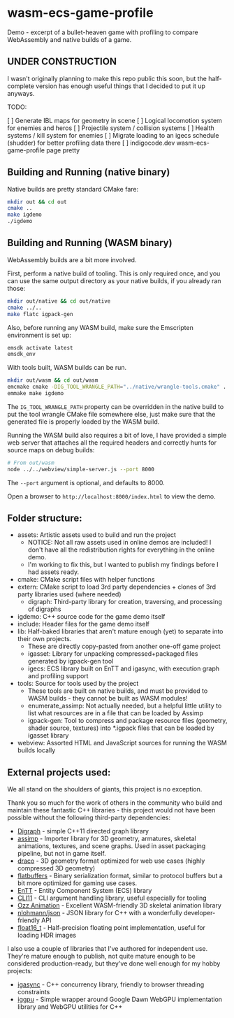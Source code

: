 # wasm-ecs-game-profile
Demo - excerpt of a bullet-heaven game with profiling to compare WebAssembly and native builds of a game.

## UNDER CONSTRUCTION

I wasn't originally planning to make this repo public this soon, but the half-complete version has enough
useful things that I decided to put it up anyways.

TODO:

[ ] Generate IBL maps for geometry in scene
[ ] Logical locomotion system for enemies and heros
[ ] Projectile system / collision systems
[ ] Health systems / kill system for enemies
[ ] Migrate loading to an igecs schedule (shudder) for better profiling data there
[ ] indigocode.dev wasm-ecs-game-profile page pretty

## Building and Running (native binary)

Native builds are pretty standard CMake fare:

```bash
mkdir out && cd out
cmake ..
make igdemo
./igdemo
```

## Building and Running (WASM binary)

WebAssembly builds are a bit more involved.

First, perform a native build of tooling. This is only required once, and you can use
the same output directory as your native builds, if you already ran those:

```bash
mkdir out/native && cd out/native
cmake ../..
make flatc igpack-gen
```

Also, before running any WASM build, make sure the Emscripten environment is set up:

```bash
emsdk activate latest
emsdk_env
```

With tools built, WASM builds can be run.

```bash
mkdir out/wasm && cd out/wasm
emcmake cmake -DIG_TOOL_WRANGLE_PATH="../native/wrangle-tools.cmake" ../..
emmake make igdemo
```

The `IG_TOOL_WRANGLE_PATH` property can be overridden in the native build to put the
tool wrangle CMake file somewhere else, just make sure that the generated file is
properly loaded by the WASM build.

Running the WASM build also requires a bit of love, I have provided a simple web
server that attaches all the required headers and correctly hunts for source maps
on debug builds:

```bash
# From out/wasm
node ../../webview/simple-server.js --port 8000
```

The `--port` argument is optional, and defaults to 8000.

Open a browser to `http://localhost:8000/index.html` to view the demo.

## Folder structure:

* assets: Artistic assets used to build and run the project
	* NOTICE: Not all raw assets used in online demos are included! I don't have all the redistribution rights for everything in the online demo.
	* I'm working to fix this, but I wanted to publish my findings before I had assets ready.
* cmake: CMake script files with helper functions
* extern: CMake script to load 3rd party dependencies + clones of 3rd party libraries used (where needed)
	* digraph: Third-party library for creation, traversing, and processing of digraphs
* igdemo: C++ source code for the game demo itself
* include: Header files for the game demo itself
* lib: Half-baked libraries that aren't mature enough (yet) to separate into their own projects.
	* These are directly copy-pasted from another one-off game project
	* igasset: Library for unpacking compressed+packaged files generated by igpack-gen tool
	* igecs: ECS library built on EnTT and igasync, with execution graph and profiling support
* tools: Source for tools used by the project
	* These tools are built on native builds, and must be provided to WASM builds - they cannot be built as WASM modules!
	* enumerate_assimp: Not actually needed, but a helpful little utility to list what resources are in a file that can be loaded by Assimp
	* igpack-gen: Tool to compress and package resource files (geometry, shader source, textures) into *.igpack files that can be loaded by igasset library
* webview: Assorted HTML and JavaScript sources for running the WASM builds locally

## External projects used:

We all stand on the shoulders of giants, this project is no exception.

Thank you so much for the work of others in the community who build and maintain these fantastic C++ libraries - this project would not have been possible without the following third-party dependencies:

* [Digraph](https://github.com/grame-cncm/digraph) - simple C++11 directed graph library
* [assimp](https://github.com/assimp/assimp) - Importer library for 3D geometry, armatures, skeletal animations, textures, and scene graphs. Used in asset packaging pipeline, but not in game itself.
* [draco](https://github.com/google/draco) - 3D geometry format optimized for web use cases (highly compressed 3D geometry)
* [flatbuffers](https://github.com/google/flatbuffers) - Binary serialization format, similar to protocol buffers but a bit more optimized for gaming use cases.
* [EnTT](https://github.com/skypjack/entt) - Entity Component System (ECS) library
* [CLI11](https://github.com/CLIUtils/CLI11) - CLI argument handling library, useful especially for tooling
* [Ozz Animation](https://github.com/guillaumeblanc/ozz-animation) - Excellent WASM-friendly 3D skeletal animation library
* [nlohmann/json](https://github.com/nlohmann/json) - JSON library for C++ with a wonderfully developer-friendly API
* [float16_t](https://github.com/fengwang/float16_t) - Half-precision floating point implementation, useful for loading HDR images

I also use a couple of libraries that I've authored for independent use.
They're mature enough to publish, not quite mature enough to be considered production-ready,
but they've done well enough for my hobby projects:

* [igasync](https://github.com/sessamekesh/igasync) - C++ concurrency library, friendly to browser threading constraints
* [iggpu](https://github.com/sessamekesh/iggpu) - Simple wrapper around Google Dawn WebGPU implementation library and WebGPU utilities for C++
